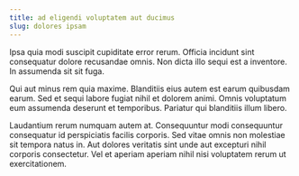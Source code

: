 ```yaml
---
title: ad eligendi voluptatem aut ducimus
slug: dolores ipsam
---
```


Ipsa quia modi suscipit cupiditate error rerum. Officia incidunt sint consequatur dolore recusandae omnis. Non dicta illo sequi est a inventore. In assumenda sit sit fuga.

Qui aut minus rem quia maxime. Blanditiis eius autem est earum quibusdam earum. Sed et sequi labore fugiat nihil et dolorem animi. Omnis voluptatum eum assumenda deserunt et temporibus. Pariatur qui blanditiis illum libero.

Laudantium rerum numquam autem at. Consequuntur modi consequuntur consequatur id perspiciatis facilis corporis. Sed vitae omnis non molestiae sit tempora natus in. Aut dolores veritatis sint unde aut excepturi nihil corporis consectetur. Vel et aperiam aperiam nihil nisi voluptatem rerum ut exercitationem.
